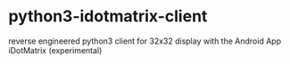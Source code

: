 # python3-idotmatrix-client
reverse engineered python3 client for 32x32 display with the Android App iDotMatrix (experimental)
